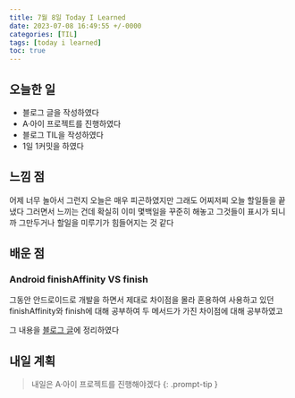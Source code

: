 ```yaml
---
title: 7월 8일 Today I Learned
date: 2023-07-08 16:49:55 +/-0000
categories: [TIL]
tags: [today i learned]
toc: true
---
```


## 오늘한 일

* 블로그 글을 작성하였다
* A·아이 프로젝트를 진행하였다
* 블로그 TIL을 작성하였다
* 1일 1커밋을 하였다

## 느낌 점

어제 너무 놀아서 그런지 오늘은 매우 피곤하였지만 그래도 어찌저찌 오늘 할일들을 끝냈다
그러면서 느끼는 건데 확실히 이미 몇백일을 꾸준히 해놓고 그것들이 표시가 되니까 그만두거나 할일을 미루기가 힘들어지는 것 같다 

## 배운 점

### Android finishAffinity VS finish

그동안 안드로이드로 개발을 하면서 제대로 차이점을 몰라 혼용하여 사용하고 있던 finishAffinity와 finish에 대해 공부하여 두 메서드가 가진 차이점에 대해 공부하였고 

그 내용을 [블로그 글](https://jangwoojun.github.io/posts/%EC%95%88%EB%93%9C%EB%A1%9C%EC%9D%B4%EB%93%9C-finishAffinity-VS-finish/)에 정리하였다

## 내일 계획

> 내일은 A·아이 프로젝트를 진행해야겠다
{: .prompt-tip }
